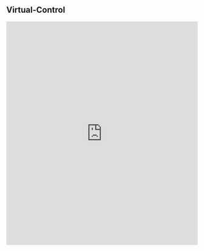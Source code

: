 ## Virtual-Control
<iframe src="https://www.linkedin.com/embed/feed/update/urn:li:ugcPost:6710603953450618880" height="587" width="504" frameborder="0" allowfullscreen="" title="Embedded post"></iframe>
